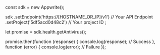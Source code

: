 const sdk = new Appwrite();

sdk
    .setEndpoint('https://[HOSTNAME_OR_IP]/v1') // Your API Endpoint
    .setProject('5df5acd0d48c2') // Your project ID
;

let promise = sdk.health.getAntivirus();

promise.then(function (response) {
    console.log(response); // Success
}, function (error) {
    console.log(error); // Failure
});
